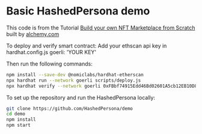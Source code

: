 # Basic HashedPersona demo

This code is from the Tutorial [Build your own NFT Marketplace from Scratch](https://docs.alchemy.com/alchemy/) built by [alchemy.com](https://alchemy.com)

To deploy and verify smart contract:
Add your ethscan api key in hardhat.config.js
      goerli: 'YOUR KEY'
      
Then run the following commands:
```bash
npm install --save-dev @nomiclabs/hardhat-etherscan
npx hardhat run --network goerli scripts/deploy.js
npx hardhat verify --network goerli 0xFBbf74915Edd46Bd02601A5cb12EB10D8f63AeF0
```
To set up the repository and run the HashedPersona locally:
```bash
git clone https://github.com/HashedPersona/demo
cd demo
npm install
npm start
```